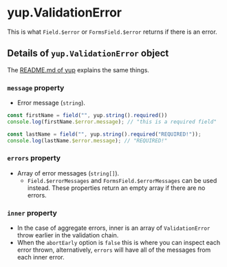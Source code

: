 # yup.ValidationError
This is what `Field.$error` or `FormsField.$error` returns if there is an error.

## Details of `yup.ValidationError` object
The [README.md of yup](https://github.com/jquense/yup/blob/pre-v1/README.md) explains the same things.

### `message` property
- Error message (`string`).

```typescript
const firstName = field("", yup.string().required())
console.log(firstName.$error.message); // "this is a required field"

const lastName = field("", yup.string().required("REQUIRED!"));
console.log(lastName.$error.message); // "REQUIRED!"
```

### `errors` property
- Array of error messages (`string[]`).
  - `Field.$errorMessages` and `FormsField.$errorMessages` can be used instead. These properties return an empty array if there are no errors.

### `inner` property
- In the case of aggregate errors, inner is an array of `ValidationError` throw earlier in the validation chain.
- When the `abortEarly` option is `false` this is where you can inspect each error thrown, alternatively, `errors` will have all of the messages from each inner error.

